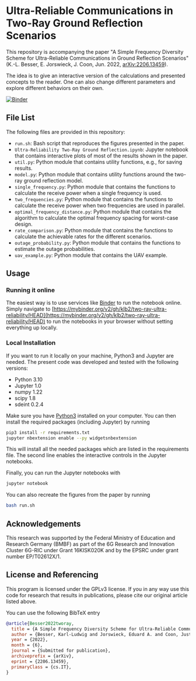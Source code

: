 # Ultra-Reliable Communications in Two-Ray Ground Reflection Scenarios

This repository is accompanying the paper "A Simple Frequency Diversity Scheme
for Ultra-Reliable Communications in Ground Reflection Scenarios" (K.-L.
Besser, E. Jorswieck, J. Coon, Jun. 2022,
[arXiv:2206.13459](https://arxiv.org/abs/2206.13459)).

The idea is to give an interactive version of the calculations and presented
concepts to the reader. One can also change different parameters and explore
different behaviors on their own.

[![Binder](https://mybinder.org/badge_logo.svg)](https://mybinder.org/v2/gh/klb2/two-ray-ultra-reliability/HEAD)


## File List
The following files are provided in this repository:

- `run.sh`: Bash script that reproduces the figures presented in the paper.
- `Ultra-Reliability Two-Ray Ground Reflection.ipynb`: Jupyter notebook that
  contains interactive plots of most of the results shown in the paper.
- `util.py`: Python module that contains utility functions, e.g., for saving results.
- `model.py`: Python module that contains utility functions around the two-ray
  ground reflection model.
- `single_frequency.py`: Python module that contains the functions to calculate
  the receive power when a single frequency is used.
- `two_frequencies.py`: Python module that contains the functions to calculate
  the receive power when two frequencies are used in parallel.
- `optimal_frequency_distance.py`: Python module that contains the algorithm to
  calculate the optimal frequency spacing for worst-case design.
- `rate_comparison.py`: Python module that contains the functions to calculate
  the achievable rates for the different scenarios.
- `outage_probability.py`: Python module that contains the functions to
  estimate the outage probabilities.
- `uav_example.py`: Python module that contains the UAV example.

## Usage
### Running it online
The easiest way is to use services like [Binder](https://mybinder.org/) to run
the notebook online. Simply navigate to
[https://mybinder.org/v2/gh/klb2/two-ray-ultra-reliability/HEAD](https://mybinder.org/v2/gh/klb2/two-ray-ultra-reliability/HEAD)
to run the notebooks in your browser without setting everything up locally.

### Local Installation
If you want to run it locally on your machine, Python3 and Jupyter are needed.
The present code was developed and tested with the following versions:

- Python 3.10
- Jupyter 1.0
- numpy 1.22
- scipy 1.8
- sdeint 0.2.4

Make sure you have [Python3](https://www.python.org/downloads/) installed on
your computer.
You can then install the required packages (including Jupyter) by running
```bash
pip3 install -r requirements.txt
jupyter nbextension enable --py widgetsnbextension
```
This will install all the needed packages which are listed in the requirements 
file. The second line enables the interactive controls in the Jupyter
notebooks.

Finally, you can run the Jupyter notebooks with
```bash
jupyter notebook
```

You can also recreate the figures from the paper by running
```bash
bash run.sh
```


## Acknowledgements
This research was supported by the Federal	Ministry of Education and Research
Germany (BMBF) as part of the 6G Research and Innovation Cluster 6G-RIC under
Grant 16KISK020K and by the EPSRC under grant number EP/T02612X/1.


## License and Referencing
This program is licensed under the GPLv3 license. If you in any way use this
code for research that results in publications, please cite our original
article listed above.

You can use the following BibTeX entry
```bibtex
@article{Besser2022tworay,
  title = {A Simple Frequency Diversity Scheme for Ultra-Reliable Communications in Ground Reflection Scenarios},
  author = {Besser, Karl-Ludwig and Jorswieck, Eduard A. and Coon, Justin P.},
  year = {2022},
  month = {6},
  journal = {Submitted for publication},
  archiveprefix = {arXiv},
  eprint = {2206.13459},
  primaryClass = {cs.IT},
}
```
